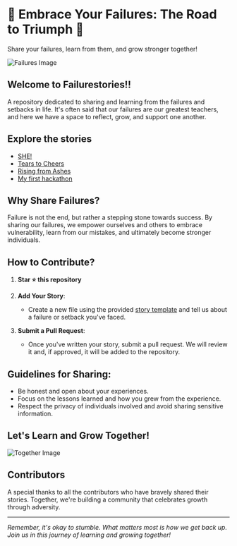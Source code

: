 # 🌟 Embrace Your Failures: The Road to Triumph 🌟
Share your failures, learn from them, and grow stronger together!

![Failures Image](https://goodmenproject.com/wp-content/uploads/2019/10/rock-climb-600x.jpg)

## Welcome to Failurestories!! 

A repository dedicated to sharing and learning from the failures and setbacks in life. It's often said that our failures are our greatest teachers, and here we have a space to reflect, grow, and support one another.

## Explore the stories

- [SHE!](https://github.com/VedasreeM/Failurestories/blob/main/SHE!.md)
- [Tears to Cheers](https://github.com/VedasreeM/Failurestories/blob/main/From%20Tears%20to%20Cheers.md)
- [Rising from Ashes](https://github.com/VedasreeM/Failurestories/blob/main/Rising%20from%20Ashes.md)
- [My first hackathon](https://github.com/VedasreeM/Failurestories/blob/main/My%20first%20hackathon%20failure.md)

## Why Share Failures?

Failure is not the end, but rather a stepping stone towards success. By sharing our failures, we empower ourselves and others to embrace vulnerability, learn from our mistakes, and ultimately become stronger individuals.

## How to Contribute?

1. **Star :star: this repository**

2. **Add Your Story**:
   - Create a new file using the provided [story template](https://github.com/VedasreeM/Failurestories/blob/main/your_story.md) and tell us about a failure or setback you've faced.

3. **Submit a Pull Request**:
   - Once you've written your story, submit a pull request. We will review it and, if approved, it will be added to the repository.

## Guidelines for Sharing:

- Be honest and open about your experiences.
- Focus on the lessons learned and how you grew from the experience.
- Respect the privacy of individuals involved and avoid sharing sensitive information.

## Let's Learn and Grow Together!

![Together Image](https://images.unsplash.com/photo-1574056149931-286a35a008ad?ixlib=rb-4.0.3&q=85&fm=jpg&crop=entropy&cs=srgb&dl=eean-chen-5hz5hpjFIro-unsplash.jpg)

## Contributors

A special thanks to all the contributors who have bravely shared their stories. Together, we're building a community that celebrates growth through adversity.



---

*Remember, it's okay to stumble. What matters most is how we get back up. Join us in this journey of learning and growing together!*


